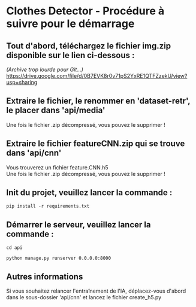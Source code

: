 # Clothes Detector - Procédure à suivre pour le démarrage

## Tout d'abord, téléchargez le fichier img.zip disponible sur le lien ci-dessous :
*(Archive trop lourde pour Git...)*
https://drive.google.com/file/d/0B7EVK8r0v71pS2YxRE1QTFZzekU/view?usp=sharing
 
## Extraire le fichier, le renommer en 'dataset-retr', le placer dans 'api/media'

Une fois le fichier .zip décompressé, vous pouvez le supprimer !

## Extraire le fichier featureCNN.zip qui se trouve dans 'api/cnn'

Vous trouverez un fichier feature.CNN.h5 <br/>
Une fois le fichier .zip décompressé, vous pouvez le supprimer !

## Init du projet, veuillez lancer la commande :

```pip install -r requirements.txt```

## Démarrer le serveur, veuillez lancer la commande :

```
cd api

python manage.py runserver 0.0.0.0:8000
```

## Autres informations

Si vous souhaitez relancer l'entraînement de l'IA, déplacez-vous d'abord dans le sous-dossier 'api/cnn' et lancez le fichier create_h5.py
